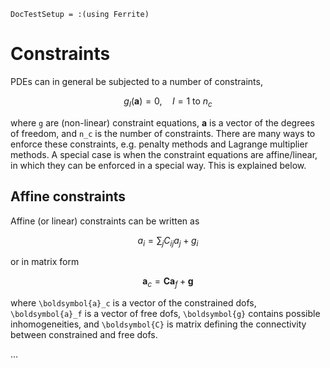 ```@meta
DocTestSetup = :(using Ferrite)
```

# Constraints

PDEs can in general be subjected to a number of constraints, 

```math
g_I(\boldsymbol{a}) = 0, \quad I = 1 \text{ to } n_c
```

where ``g`` are (non-linear) constraint equations, $\boldsymbol{a}$ is a vector of the
degrees of freedom, and ``n_c`` is the number of constraints. There are many ways to
enforce these constraints, e.g. penalty methods and Lagrange multiplier methods. A special
case is when the constraint equations are affine/linear, in which they can be enforced in a
special way. This is explained below.

## Affine constraints

Affine (or linear) constraints can be written as

```math
a_i = \sum_j C_{ij} a_j + g_i
```

or in matrix form

```math
\boldsymbol{a}_c = \boldsymbol{C} \boldsymbol{a}_f + \boldsymbol{g}
```

where ``\boldsymbol{a}_c`` is a vector of the constrained dofs, ``\boldsymbol{a}_f`` is a
vector of free dofs, ``\boldsymbol{g}`` contains possible inhomogeneities, and
``\boldsymbol{C}`` is matrix defining the connectivity between constrained and free dofs.

...
